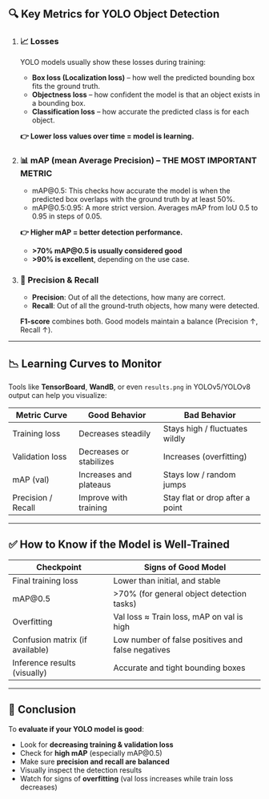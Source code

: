 
## 🔍 **Key Metrics for YOLO Object Detection**

1. ### 📈 **Losses**

   YOLO models usually show these losses during training:

   * **Box loss (Localization loss)** – how well the predicted bounding box fits the ground truth.
   * **Objectness loss** – how confident the model is that an object exists in a bounding box.
   * **Classification loss** – how accurate the predicted class is for each object.

   **👉 Lower loss values over time = model is learning.**

2. ### 📊 **mAP (mean Average Precision)** – THE MOST IMPORTANT METRIC

   * mAP\@0.5: This checks how accurate the model is when the predicted box overlaps with the ground truth by at least 50%.
   * mAP\@0.5:0.95: A more strict version. Averages mAP from IoU 0.5 to 0.95 in steps of 0.05.

   **👉 Higher mAP = better detection performance.**

   * **>70% mAP\@0.5 is usually considered good**
   * **>90% is excellent**, depending on the use case.

3. ### 🧠 **Precision & Recall**

   * **Precision**: Out of all the detections, how many are correct.
   * **Recall**: Out of all the ground-truth objects, how many were detected.

   **F1-score** combines both. Good models maintain a balance (Precision ↑, Recall ↑).

---

## 📉 **Learning Curves to Monitor**

Tools like **TensorBoard**, **WandB**, or even `results.png` in YOLOv5/YOLOv8 output can help you visualize:

| Metric Curve       | Good Behavior           | Bad Behavior                    |
| ------------------ | ----------------------- | ------------------------------- |
| Training loss      | Decreases steadily      | Stays high / fluctuates wildly  |
| Validation loss    | Decreases or stabilizes | Increases (overfitting)         |
| mAP (val)          | Increases and plateaus  | Stays low / random jumps        |
| Precision / Recall | Improve with training   | Stay flat or drop after a point |

---

## ✅ How to Know if the Model is Well-Trained

| Checkpoint                      | Signs of Good Model                               |
| ------------------------------- | ------------------------------------------------- |
| Final training loss             | Lower than initial, and stable                    |
| mAP\@0.5                        | >70% (for general object detection tasks)         |
| Overfitting                     | Val loss ≈ Train loss, mAP on val is high         |
| Confusion matrix (if available) | Low number of false positives and false negatives |
| Inference results (visually)    | Accurate and tight bounding boxes                 |

---

## 📌 Conclusion

To **evaluate if your YOLO model is good**:

* Look for **decreasing training & validation loss**
* Check for **high mAP** (especially mAP\@0.5)
* Make sure **precision and recall are balanced**
* Visually inspect the detection results
* Watch for signs of **overfitting** (val loss increases while train loss decreases)


